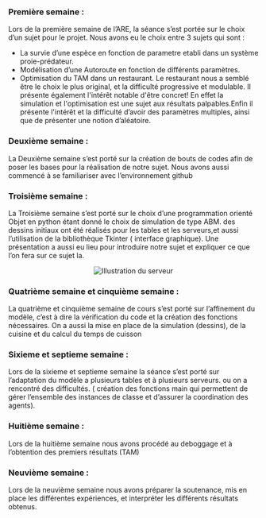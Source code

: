 ### Première semaine :   
Lors de la première semaine de l’ARE, la séance s’est portée sur le choix d’un sujet pour le projet. Nous avons eu le choix entre 3 sujets qui sont :
- La survie d’une espèce en fonction de parametre etabli dans un système proie-prédateur.
- Modélisation d’une Autoroute en fonction de différents paramètres.
- Optimisation du TAM dans un restaurant.
Le restaurant nous a semblé être le choix le plus original, et la difficulté progressive et modulable. Il présente également l'intérêt notable d'être concret! En effet la simulation et l'optimisation est une sujet aux résultats palpables.Enfin il présente l'intérêt et la difficulté d’avoir des paramètres multiples, ainsi que de présenter une notion d’aléatoire.

### Deuxième semaine :
La Deuxième semaine s’est porté sur la création de bouts de codes afin de poser les bases pour la réalisation de notre sujet.  Nous avons aussi commencé à se familiariser avec l’environnement github

### Troisième semaine :
La Troisième semaine s’est porté sur le choix d’une programmation orienté Objet en python étant donné le choix de simulation de type ABM. des dessins initiaux ont été réalisés pour les tables et les serveurs,et aussi l’utilisation de la bibliothèque Tkinter ( interface graphique).
Une présentation a aussi eu lieu pour introduire notre sujet et expliquer ce que l’on fera sur ce sujet la. 

<p align="center">
   <img src="https://github.com/TortueDivine/are_dynamic/blob/gh-pages/Docs/59bc1d1e-c8a4-4f60-80b9-2812c9fcb3c0.jpg?raw=true" alt="Illustration du serveur"/>

</p>

### Quatrième semaine et cinquième semaine  :
La quatrième et cinquième semaine de cours s’est porté sur l’affinement du modèle, c’est à dire la vérification du code et la création  des fonctions nécessaires. On a aussi la mise en place de la simulation (dessins), de la cuisine et du calcul du temps de cuisson 

### Sixieme et septieme semaine :
Lors de la sixieme et septieme semaine la séance s’est porté sur l’adaptation du modèle a plusieurs tables et à plusieurs serveurs. ou on a rencontré des difficultés. ( création des fonctions main qui permettent de gérer l’ensemble des instances de classe et d’assurer la coordination des agents).

### Huitième semaine :
Lors de la huitième semaine nous avons procédé au deboggage et à l’obtention des premiers résultats (TAM)

### Neuvième semaine :
Lors de la neuvième semaine nous avons préparer la soutenance, mis en place les différentes expériences, et interpréter les différents résultats obtenus.
